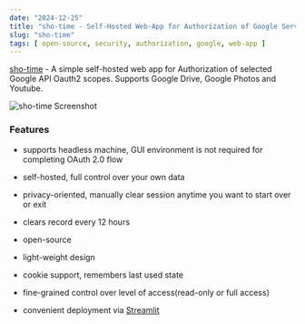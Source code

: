 ```yaml
---
date: "2024-12-25"
title: "sho-time - Self-Hosted Web-App for Authorization of Google Services"
slug: "sho-time"
tags: [ open-source, security, authorization, google, web-app ]
---
```




[sho-time][1] - A simple self-hosted web app for Authorization of selected Google API Oauth2 scopes. Supports Google Drive, Google Photos and Youtube.

![sho-time Screenshot][2]

### Features
* supports headless machine, GUI environment is not required for completing OAuth 2.0 flow
* self-hosted, full control over your own data
* privacy-oriented, manually clear session anytime you want to start over or exit
* clears record every 12 hours
* open-source
* light-weight design
* cookie support, remembers last used state
* fine-grained control over level of access(read-only or full access)
* convenient deployment via [Streamlit][3]



   [1]: https://shotime.streamlit.app/
   [2]: https://private-user-images.githubusercontent.com/125723190/408680837-5f13cd2a-68e0-4b7c-8b3f-802c404060b7.gif?jwt=eyJhbGciOiJIUzI1NiIsInR5cCI6IkpXVCJ9.eyJpc3MiOiJnaXRodWIuY29tIiwiYXVkIjoicmF3LmdpdGh1YnVzZXJjb250ZW50LmNvbSIsImtleSI6ImtleTUiLCJleHAiOjE3MzkxMjQ5MTAsIm5iZiI6MTczOTEyNDYxMCwicGF0aCI6Ii8xMjU3MjMxOTAvNDA4NjgwODM3LTVmMTNjZDJhLTY4ZTAtNGI3Yy04YjNmLTgwMmM0MDQwNjBiNy5naWY_WC1BbXotQWxnb3JpdGhtPUFXUzQtSE1BQy1TSEEyNTYmWC1BbXotQ3JlZGVudGlhbD1BS0lBVkNPRFlMU0E1M1BRSzRaQSUyRjIwMjUwMjA5JTJGdXMtZWFzdC0xJTJGczMlMkZhd3M0X3JlcXVlc3QmWC1BbXotRGF0ZT0yMDI1MDIwOVQxODEwMTBaJlgtQW16LUV4cGlyZXM9MzAwJlgtQW16LVNpZ25hdHVyZT03NGZmMWI1ODk0Mjc1MWExMWJjZThjN2E2NTZmZTg4YWY4MjUxYTdjNTA1NThiNDcwMjgxODI3ZmE1NDc3NGNmJlgtQW16LVNpZ25lZEhlYWRlcnM9aG9zdCJ9.hHCmrcFLMGznnvfaIPyDNj_Ljel3l14rjFijAjSSMYY
   [3]: https://streamlit.io/
